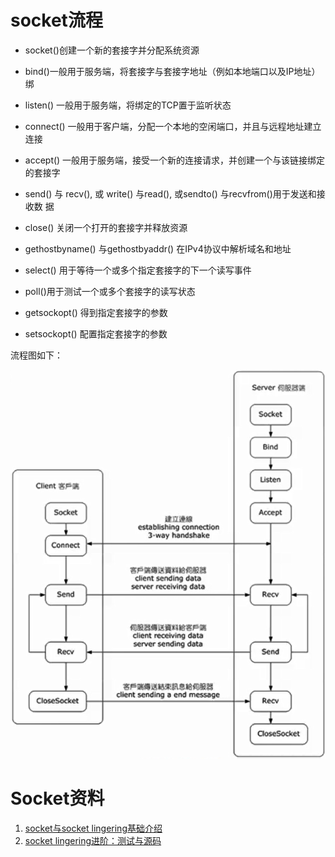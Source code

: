 # socket流程

- socket()创建一个新的套接字并分配系统资源

- bind()一般用于服务端，将套接字与套接字地址（例如本地端口以及IP地址） 绑

- listen() 一般用于服务端，将绑定的TCP置于监听状态

- connect() 一般用于客户端，分配一个本地的空闲端口，并且与远程地址建立 连接

- accept() 一般用于服务端，接受一个新的连接请求，并创建一个与该链接绑定 的套接字

- send() 与 recv(), 或 write() 与read(), 或sendto() 与recvfrom()用于发送和接收数 据

- close() 关闭一个打开的套接字并释放资源

- gethostbyname() 与gethostbyaddr() 在IPv4协议中解析域名和地址

- select() 用于等待一个或多个指定套接字的下一个读写事件

- poll()用于测试一个或多个套接字的读写状态

- getsockopt() 得到指定套接字的参数

- setsockopt() 配置指定套接字的参数

流程图如下：

![](./imags/socket_flow_chart.png)

# Socket资料
1. [socket与socket lingering基础介绍](https://www.starduster.me/2019/07/06/socket-lingering-and-closing/)
2. [socket lingering进阶：测试与源码](http://www.4e00.com/blog/linux/2019/03/27/tcp-option-so-linger.html)
